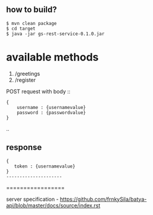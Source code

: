 how to build?
-------------


    $ mvn clean package
    $ cd target
    $ java -jar gs-rest-service-0.1.0.jar
    
   
available methods
=================
1. /greetings
2. /register

POST request with body
::

    {
        username : {usernamevalue}
        password : {passwordvalue}
    }
    
..
    
response
   ---------------------
    {
       token : {usernamevalue}      
    }
    ---------------------

   

=================

server specification - https://github.com/frnkySila/batya-api/blob/master/docs/source/index.rst
